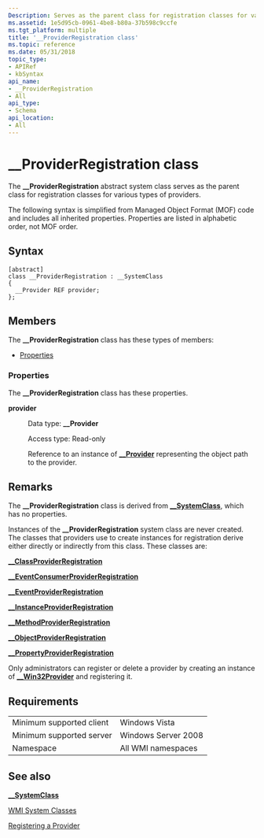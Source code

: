 ```yaml
---
Description: Serves as the parent class for registration classes for various types of providers.
ms.assetid: 1e5d95cb-0961-4be8-b80a-37b598c9ccfe
ms.tgt_platform: multiple
title: '__ProviderRegistration class'
ms.topic: reference
ms.date: 05/31/2018
topic_type: 
- APIRef
- kbSyntax
api_name: 
- __ProviderRegistration
- All
api_type: 
- Schema
api_location: 
- All
---
```


# \_\_ProviderRegistration class

The **\_\_ProviderRegistration** abstract system class serves as the parent class for registration classes for various types of providers.

The following syntax is simplified from Managed Object Format (MOF) code and includes all inherited properties. Properties are listed in alphabetic order, not MOF order.

## Syntax

``` syntax
[abstract]
class __ProviderRegistration : __SystemClass
{
  __Provider REF provider;
};
```

## Members

The **\_\_ProviderRegistration** class has these types of members:

-   [Properties](#properties)

### Properties

The **\_\_ProviderRegistration** class has these properties.

<dl> <dt>

**provider**
</dt> <dd> <dl> <dt>

Data type: **\_\_Provider**
</dt> <dt>

Access type: Read-only
</dt> </dl>

Reference to an instance of [**\_\_Provider**](--provider.md) representing the object path to the provider.

</dd> </dl>

## Remarks

The **\_\_ProviderRegistration** class is derived from [**\_\_SystemClass**](--systemclass.md), which has no properties.

Instances of the **\_\_ProviderRegistration** system class are never created. The classes that providers use to create instances for registration derive either directly or indirectly from this class. These classes are:

[**\_\_ClassProviderRegistration**](--classproviderregistration.md)

[**\_\_EventConsumerProviderRegistration**](--eventconsumerproviderregistration.md)

[**\_\_EventProviderRegistration**](--eventproviderregistration.md)

[**\_\_InstanceProviderRegistration**](--instanceproviderregistration.md)

[**\_\_MethodProviderRegistration**](--methodproviderregistration.md)

[**\_\_ObjectProviderRegistration**](--objectproviderregistration.md)

[**\_\_PropertyProviderRegistration**](--propertyproviderregistration.md)

Only administrators can register or delete a provider by creating an instance of [**\_\_Win32Provider**](--win32provider.md) and registering it.

## Requirements



|                                     |                                |
|-------------------------------------|--------------------------------|
| Minimum supported client<br/> | Windows Vista<br/>       |
| Minimum supported server<br/> | Windows Server 2008<br/> |
| Namespace<br/>                | All WMI namespaces<br/>  |



## See also

<dl> <dt>

[**\_\_SystemClass**](/windows/desktop/WmiSdk/--systemclass)
</dt> <dt>

[WMI System Classes](wmi-system-classes.md)
</dt> <dt>

[Registering a Provider](registering-a-provider.md)
</dt> </dl>

 

